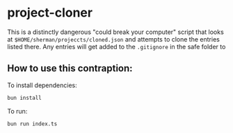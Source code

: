 # project-cloner

This is a distinctly dangerous "could break your computer" script that looks at
`$HOME/sherman/projeccts/cloned.json` and attempts to clone the entries listed
there. Any entries will get added to the `.gitignore` in the safe folder to

## How to use this contraption:

To install dependencies:

```bash
bun install
```

To run:

```bash
bun run index.ts
```
